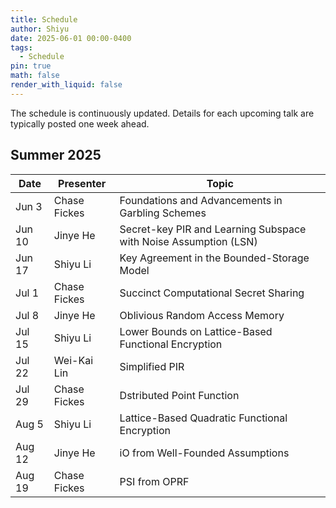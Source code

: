 ```yaml
---
title: Schedule
author: Shiyu
date: 2025-06-01 00:00-0400
tags:
  - Schedule
pin: true
math: false
render_with_liquid: false
---
```

The schedule is continuously updated. Details for each upcoming talk are typically posted one week ahead.
## Summer 2025

| Date   | Presenter    | Topic                                                            |
| ------ | ------------ | ---------------------------------------------------------------- |
| Jun 3  | Chase Fickes | Foundations and Advancements in Garbling Schemes                 |
| Jun 10 | Jinye He     | Secret-key PIR and Learning Subspace with Noise Assumption (LSN) |
| Jun 17 | Shiyu Li     | Key Agreement in the Bounded-Storage Model                       |
| Jul 1  | Chase Fickes | Succinct Computational Secret Sharing                            |
| Jul 8  | Jinye He     | Oblivious Random Access Memory                                   |
| Jul 15 | Shiyu Li     | Lower Bounds on Lattice-Based Functional Encryption              |
| Jul 22 | Wei-Kai Lin  | Simplified PIR                                                   |
| Jul 29 | Chase Fickes | Dstributed Point Function                                        |
| Aug 5  | Shiyu Li     | Lattice-Based Quadratic Functional Encryption                    |
| Aug 12 | Jinye He     | iO from Well-Founded Assumptions                                 |
| Aug 19 | Chase Fickes | PSI from OPRF                                                    |


